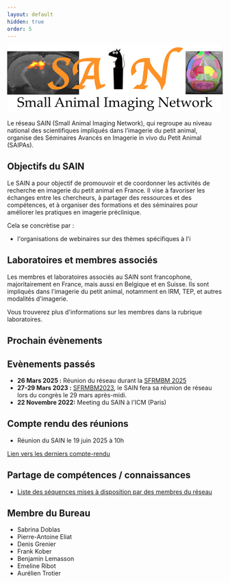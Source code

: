 ```yaml
---
layout: default
hidden: true
order: 5
---
```


![Logo du SAIN](/assets/img/LogoSAIN_small.png)

Le réseau SAIN (Small Animal Imaging Network), qui regroupe au niveau national des
scientifiques impliqués dans l’imagerie du petit animal, organise des Séminaires
Avancés en Imagerie in vivo du Petit Animal (SAIPAs).


## Objectifs du SAIN
Le SAIN a pour objectif de promouvoir et de coordonner les activités de recherche en imagerie du petit animal en France. Il vise à favoriser les échanges entre les chercheurs, à partager des ressources et des compétences, et à organiser des formations et des séminaires pour améliorer les pratiques en imagerie préclinique.

Cela se concrètise par :
- l'organisations de webinaires sur des thèmes spécifiques à l'i
## Laboratoires et membres associés

Les membres et laboratoires associés au SAIN sont francophone, majoritairement en France, mais aussi en Belgique et en Suisse. Ils sont impliqués dans l'imagerie du petit animal, notamment en IRM, TEP, et autres modalités d'imagerie.

Vous trouverez plus d'informations sur les membres dans la rubrique laboratoires.


## Prochain évènements

## Evènements passés
- **26 Mars 2025 :** Réunion du réseau durant la [SFRMBM 2025](https://sfrmbm2025.sciencesconf.org/)
- **27-29 Mars 2023 :** [SFRMBM2023](https://www.sfrmbm2023.fr/), le SAIN fera sa réunion de réseau lors du congrès le 29 mars après-midi.
- **22 Novembre 2022:** Meeting du SAIN à l'ICM (Paris)

## Compte rendu des réunions

- Réunion du SAIN le 19 juin 2025 à 10h

[Lien vers les derniers compte-rendu](https://github.com/SAIN-IMAGING/WIKI-SAIN/tree/main/CR)


## Partage de compétences / connaissances
- [Liste des séquences mises à disposition par des membres du réseau](https://docs.google.com/spreadsheets/d/1xqKAkidZQKa7aXht2JRGuG61W9NOLRBn0T7JhtaN7WI/edit?usp=sharing)

## Membre du Bureau
- Sabrina Doblas
- Pierre-Antoine Eliat
- Denis Grenier
- Frank Kober
- Benjamin Lemasson
- Emeline Ribot
- Aurélien Trotier

